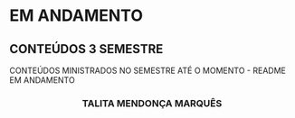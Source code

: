 # EM ANDAMENTO
## CONTEÚDOS 3 SEMESTRE


CONTEÚDOS MINISTRADOS NO SEMESTRE ATÉ O MOMENTO - README EM ANDAMENTO


### <div align="center">TALITA MENDONÇA MARQUÊS